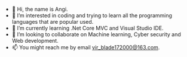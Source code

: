 - 👋 Hi, the name is Angi.
- 👀 I’m interested in coding and trying to learn all the programming languages that are popular used.
- 🌱 I’m currently learning .Net Core MVC and Visual Studio IDE.
- 💞️ I’m looking to collaborate on Machine learning, Cyber security and Web development.
- 📫 You might reach me by email vir_blade172000@163.com.

<!---
virblade77/virblade77 is a ✨ special ✨ repository because its `README.md` (this file) appears on your GitHub profile.
You can click the Preview link to take a look at your changes.
--->
